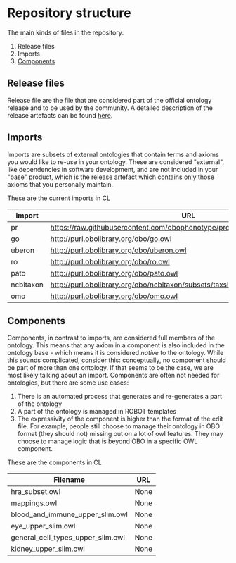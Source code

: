 # Repository structure

The main kinds of files in the repository:

1. Release files
2. Imports
3. [Components](#components)

## Release files
Release file are the file that are considered part of the official ontology release and to be used by the community. A detailed description of the release artefacts can be found [here](https://github.com/INCATools/ontology-development-kit/blob/master/docs/ReleaseArtefacts.md).

## Imports
Imports are subsets of external ontologies that contain terms and axioms you would like to re-use in your ontology. These are considered "external", like dependencies in software development, and are not included in your "base" product, which is the [release artefact](https://github.com/INCATools/ontology-development-kit/blob/master/docs/ReleaseArtefacts.md) which contains only those axioms that you personally maintain.

These are the current imports in CL

| Import | URL | Type |
| ------ | --- | ---- |
| pr | https://raw.githubusercontent.com/obophenotype/pro_obo_slim/master/pr_slim.owl | None |
| go | http://purl.obolibrary.org/obo/go.owl | None |
| uberon | http://purl.obolibrary.org/obo/uberon.owl | None |
| ro | http://purl.obolibrary.org/obo/ro.owl | None |
| pato | http://purl.obolibrary.org/obo/pato.owl | None |
| ncbitaxon | http://purl.obolibrary.org/obo/ncbitaxon/subsets/taxslim.owl | None |
| omo | http://purl.obolibrary.org/obo/omo.owl | mirror |

## Components
Components, in contrast to imports, are considered full members of the ontology. This means that any axiom in a component is also included in the ontology base - which means it is considered _native_ to the ontology. While this sounds complicated, consider this: conceptually, no component should be part of more than one ontology. If that seems to be the case, we are most likely talking about an import. Components are often not needed for ontologies, but there are some use cases:

1. There is an automated process that generates and re-generates a part of the ontology
2. A part of the ontology is managed in ROBOT templates
3. The expressivity of the component is higher than the format of the edit file. For example, people still choose to manage their ontology in OBO format (they should not) missing out on a lot of owl features. They may choose to manage logic that is beyond OBO in a specific OWL component.

These are the components in CL

| Filename | URL |
| -------- | --- |
| hra_subset.owl | None |
| mappings.owl | None |
| blood_and_immune_upper_slim.owl | None |
| eye_upper_slim.owl | None |
| general_cell_types_upper_slim.owl | None |
| kidney_upper_slim.owl | None |
